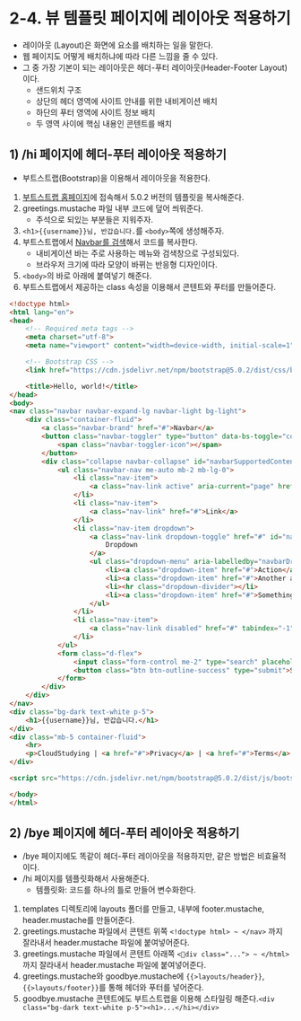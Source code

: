 # 2-4. 뷰 템플릿 페이지에 레이아웃 적용하기
- 레이아웃 (Layout)은 화면에 요소를 배치하는 일을 말한다.
- 웹 페이지도 어떻게 배치하냐에 따라 다른 느낌을 줄 수 있다.
- 그 중 가장 기본이 되는 레이아웃은 헤더-푸터 레이아웃(Header-Footer Layout)이다.
	- 샌드위치 구조
	- 상단의 헤더 영역에 사이트 안내를 위한 내비게이션 배치
	- 하단의 푸터 영역에 사이트 정보 배치
	- 두 영역 사이에 핵심 내용인 콘텐트를 배치

## 1) /hi 페이지에 헤더-푸터 레이아웃 적용하기
- 부트스트랩(Bootstrap)을 이용해서 레이아웃을 적용한다.

1. [부트스트랩 홈페이지](https://getbootstrap.k)에 접속해서 5.0.2 버전의 템플릿을 복사해준다.
2. greetings.mustache 파일 내부 코드에 덮어 씌워준다.
	- 주석으로 되있는 부분들은 지워주자.
3. `<h1>{{username}}님, 반갑습니다.`를 `<body>`쪽에 생성해주자.
4. 부트스트랩에서 [Navbar를 검색](https://getbootstrap.kr/docs/5.0/components/navbar/)해서 코드를 복사한다.
	- 내비게이션 바는 주로 사용하는 메뉴와 검색창으로 구성되있다.
	- 브라우저 크기에 따라 모양이 바뀌는 반응형 디자인이다.
5. `<body>`의 바로 아래에 붙여넣기 해준다.
6. 부트스트랩에서 제공하는 class 속성을 이용해서 콘텐트와 푸터를 만들어준다.

```html
<!doctype html>
<html lang="en">
<head>
    <!-- Required meta tags -->
    <meta charset="utf-8">
    <meta name="viewport" content="width=device-width, initial-scale=1">

    <!-- Bootstrap CSS -->
    <link href="https://cdn.jsdelivr.net/npm/bootstrap@5.0.2/dist/css/bootstrap.min.css" rel="stylesheet" integrity="sha384-EVSTQN3/azprG1Anm3QDgpJLIm9Nao0Yz1ztcQTwFspd3yD65VohhpuuCOmLASjC" crossorigin="anonymous">

    <title>Hello, world!</title>
</head>
<body>
<nav class="navbar navbar-expand-lg navbar-light bg-light">
    <div class="container-fluid">
        <a class="navbar-brand" href="#">Navbar</a>
        <button class="navbar-toggler" type="button" data-bs-toggle="collapse" data-bs-target="#navbarSupportedContent" aria-controls="navbarSupportedContent" aria-expanded="false" aria-label="Toggle navigation">
            <span class="navbar-toggler-icon"></span>
        </button>
        <div class="collapse navbar-collapse" id="navbarSupportedContent">
            <ul class="navbar-nav me-auto mb-2 mb-lg-0">
                <li class="nav-item">
                    <a class="nav-link active" aria-current="page" href="#">Home</a>
                </li>
                <li class="nav-item">
                    <a class="nav-link" href="#">Link</a>
                </li>
                <li class="nav-item dropdown">
                    <a class="nav-link dropdown-toggle" href="#" id="navbarDropdown" role="button" data-bs-toggle="dropdown" aria-expanded="false">
                        Dropdown
                    </a>
                    <ul class="dropdown-menu" aria-labelledby="navbarDropdown">
                        <li><a class="dropdown-item" href="#">Action</a></li>
                        <li><a class="dropdown-item" href="#">Another action</a></li>
                        <li><hr class="dropdown-divider"></li>
                        <li><a class="dropdown-item" href="#">Something else here</a></li>
                    </ul>
                </li>
                <li class="nav-item">
                    <a class="nav-link disabled" href="#" tabindex="-1" aria-disabled="true">Disabled</a>
                </li>
            </ul>
            <form class="d-flex">
                <input class="form-control me-2" type="search" placeholder="Search" aria-label="Search">
                <button class="btn btn-outline-success" type="submit">Search</button>
            </form>
        </div>
    </div>
</nav>
<div class="bg-dark text-white p-5">
    <h1>{{username}}님, 반갑습니다.</h1>
</div>
<div class="mb-5 container-fluid">
    <hr>
    <p>CloudStudying | <a href="#">Privacy</a> | <a href="#">Terms</a> </p>
</div>

<script src="https://cdn.jsdelivr.net/npm/bootstrap@5.0.2/dist/js/bootstrap.bundle.min.js" integrity="sha384-MrcW6ZMFYlzcLA8Nl+NtUVF0sA7MsXsP1UyJoMp4YLEuNSfAP+JcXn/tWtIaxVXM" crossorigin="anonymous"></script>

</body>
</html>
```

## 2) /bye 페이지에 헤더-푸터 레이아웃 적용하기
- /bye 페이지에도 똑같이 헤더-푸터 레이아웃을 적용하지만, 같은 방법은 비효율적이다.
- /hi 페이지를 템플릿화해서 사용해준다.
	- 템플릿화: 코드를 하나의 틀로 만들어 변수화한다.

1. templates 디렉토리에 layouts 폴더를 만들고, 내부에 footer.mustache, header.mustache를 만들어준다.
2. greetings.mustache 파일에서 콘텐트 위쪽 `<!doctype html> ~ </nav>` 까지 잘라내서 header.mustache 파일에 붙여넣어준다.
3. greetings.mustache 파일에서 콘텐트 아래쪽 `<div class="..."> ~ </html>` 까지 잘라내서 header.mustache 파일에 붙여넣어준다.
4. greetings.mustache와 goodbye.mustache에 `{{>layouts/header}}`, `{{>layouts/footer}}`를 통해 헤더와 푸터를 넣어준다.
5. goodbye.mustache 콘텐트에도 부트스트랩을 이용해 스타일링 해준다.`<div class="bg-dark text-white p-5"><h1>...</hi></div>` 